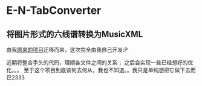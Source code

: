 # E-N-TabConverter
## 将图片形式的六线谱转换为MusicXML

由我[原来的项目](https://github.com/EscapeLand/ELand-chordConverter)迁移而来，这次完全由我自己开发:P

近期将整合手头的代码，理顺各文件之间的关系；
之后会实现一些已经想好的优化。。。
至于这个项目到底该何去何从，我也不知道。。我只是单纯想把它做下去而已2333

